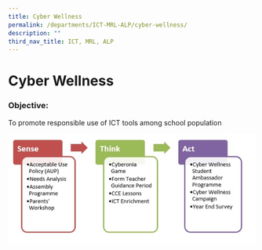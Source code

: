 ```yaml
---
title: Cyber Wellness
permalink: /departments/ICT-MRL-ALP/cyber-wellness/
description: ""
third_nav_title: ICT, MRL, ALP
---
```

# Cyber Wellness
### Objective:

To promote responsible use of ICT tools among school population

![](/images/Departments/ICT,%20MRL,%20ALP/Cyber-Wellness.jpg)